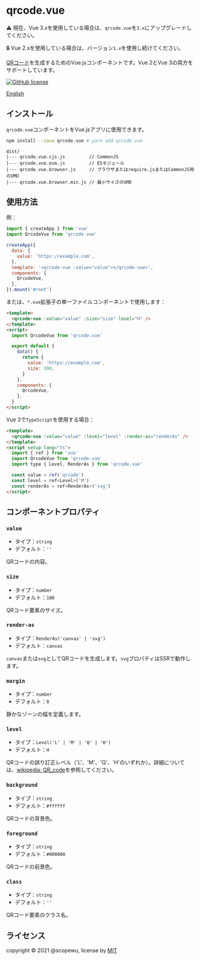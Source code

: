 # qrcode.vue

⚠️ 現在、Vue 3.xを使用している場合は、`qrcode.vue`を`3.x`にアップグレードしてください。

🔒 Vue 2.xを使用している場合は、バージョン`1.x`を使用し続けてください。

[QRコード](https://en.wikipedia.org/wiki/QR_code)を生成するためのVue.jsコンポーネントです。Vue 2とVue 3の両方をサポートしています。

[![GitHub license](https://img.shields.io/badge/license-MIT-blue.svg)](https://github.com/scopewu/qrcode.vue/blob/master/LICENSE)

[English](./README.md)

## インストール

`qrcode.vue`コンポーネントをVue.jsアプリに使用できます。

```bash
npm install --save qrcode.vue # yarn add qrcode.vue
```

```
dist/
|--- qrcode.vue.cjs.js         // CommonJS
|--- qrcode.vue.esm.js         // ESモジュール
|--- qrcode.vue.browser.js     // ブラウザまたはrequire.jsまたはCommonJS用のUMD
|--- qrcode.vue.browser.min.js // 最小サイズのUMD
```

## 使用方法

例：

```javascript
import { createApp } from 'vue'
import QrcodeVue from 'qrcode.vue'

createApp({
  data: {
    value: 'https://example.com',
  },
  template: '<qrcode-vue :value="value"></qrcode-vue>',
  components: {
    QrcodeVue,
  },
}).mount('#root')
```

または、`*.vue`拡張子の単一ファイルコンポーネントで使用します：

```html
<template>
  <qrcode-vue :value="value" :size="size" level="H" />
</template>
<script>
  import QrcodeVue from 'qrcode.vue'

  export default {
    data() {
      return {
        value: 'https://example.com',
        size: 300,
      }
    },
    components: {
      QrcodeVue,
    },
  }
</script>
```

Vue 3で`TypeScript`を使用する場合：

```html
<template>
  <qrcode-vue :value="value" :level="level" :render-as="renderAs" />
</template>
<script setup lang="ts">
  import { ref } from 'vue'
  import QrcodeVue from 'qrcode.vue'
  import type { Level, RenderAs } from 'qrcode.vue'

  const value = ref('qrcode')
  const level = ref<Level>('M')
  const renderAs = ref<RenderAs>('svg')
</script>
```

## コンポーネントプロパティ

### `value`

- タイプ：`string`
- デフォルト：`''`

QRコードの内容。

### `size`

- タイプ：`number`
- デフォルト：`100`

QRコード要素のサイズ。

### `render-as`

- タイプ：`RenderAs('canvas' | 'svg')`
- デフォルト：`canvas`

`canvas`または`svg`としてQRコードを生成します。`svg`プロパティはSSRで動作します。

### `margin`

- タイプ：`number`
- デフォルト：`0`

静かなゾーンの幅を定義します。

### `level`

- タイプ：`Level('L' | 'M' | 'Q' | 'H')`
- デフォルト：`H`

QRコードの誤り訂正レベル（'L'、'M'、'Q'、'H'のいずれか）。詳細については、[wikipedia: QR_code](https://en.wikipedia.org/wiki/QR_code#Error_correction)を参照してください。

### `background`

- タイプ：`string`
- デフォルト：`#ffffff`

QRコードの背景色。

### `foreground`

- タイプ：`string`
- デフォルト：`#000000`

QRコードの前景色。

### `class`

- タイプ：`string`
- デフォルト：`''`

QRコード要素のクラス名。

## ライセンス

copyright &copy; 2021 @scopewu, license by [MIT](https://github.com/scopewu/qrcode.vue/blob/master/LICENSE)
